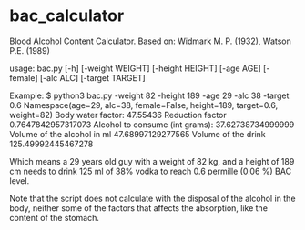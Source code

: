 bac_calculator
==============

Blood Alcohol Content Calculator. Based on: Widmark M. P. (1932), Watson P.E. (1989)

usage: bac.py [-h] [-weight WEIGHT] [-height HEIGHT] [-age AGE] [-female]
              [-alc ALC] [-target TARGET]
              
Example:
$ python3 bac.py -weight 82 -height 189 -age 29 -alc 38 -target 0.6
Namespace(age=29, alc=38, female=False, height=189, target=0.6, weight=82)
Body water factor: 47.55436
Reduction factor 0.7647842957317073
Alcohol to consume (int grams): 37.62738734999999
Volume of the alcohol in ml 47.68997129277565
Volume of the drink 125.49992445467278

Which means a 29 years old guy with a weight of 82 kg, and a height of 189 cm needs to drink 125 ml of 38% vodka to reach 0.6 permille (0.06 %) BAC level.

Note that the script does not calculate with the disposal of the alcohol in the body, neither some of the factors that affects the absorption, like the content of the stomach.
